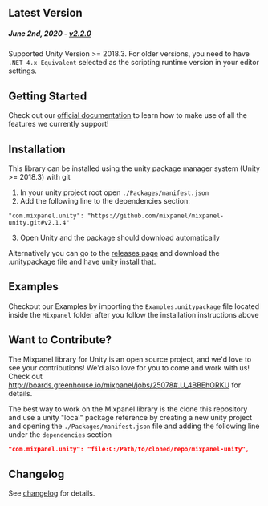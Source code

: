 Latest Version 
--------------
##### _June 2nd, 2020_ - [v2.2.0](https://github.com/mixpanel/mixpanel-unity/releases/tag/v2.2.0)

Supported Unity Version >= 2018.3. For older versions, you need to have `.NET 4.x Equivalent` selected as the scripting runtime version in your editor settings.

Getting Started
---------------
Check out our [official documentation](https://mixpanel.com/help/reference/unity) to learn how to make use of all the features we currently support!

Installation
------------

This library can be installed using the unity package manager system (Unity >= 2018.3) with git

1. In your unity project root open `./Packages/manifest.json`
2. Add the following line to the dependencies section:
```
"com.mixpanel.unity": "https://github.com/mixpanel/mixpanel-unity.git#v2.1.4"
```
3. Open Unity and the package should download automatically

Alternatively you can go to the [releases page](https://github.com/mixpanel/mixpanel-unity/releases) and download the .unitypackage file and have unity install that.

Examples
--------
Checkout our Examples by importing the `Examples.unitypackage` file located inside the `Mixpanel` folder after you follow the installation instructions above

Want to Contribute?
-------------------
The Mixpanel library for Unity is an open source project, and we'd love to see your contributions!
We'd also love for you to come and work with us! Check out http://boards.greenhouse.io/mixpanel/jobs/25078#.U_4BBEhORKU for details.

The best way to work on the Mixpanel library is the clone this repository and use a unity "local" package reference by creating a new unity project and opening the `./Packages/manifest.json` file and adding the following line under the `dependencies` section

```json
"com.mixpanel.unity": "file:C:/Path/to/cloned/repo/mixpanel-unity",
```

Changelog
---------
See [changelog](https://github.com/mixpanel/mixpanel-unity/tree/master/CHANGELOG.md) for details.
